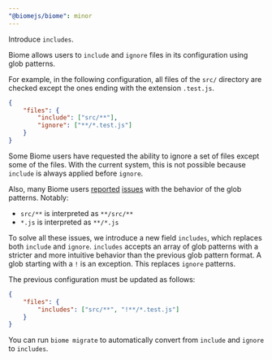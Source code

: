 ```yaml
---
"@biomejs/biome": minor
---
```


Introduce `includes`.

Biome allows users to `include` and `ignore` files in its configuration using glob patterns.

For example, in the following configuration, all files of the `src/` directory are checked except the ones ending with the extension `.test.js`.

```json
{
    "files": {
        "include": ["src/**"],
        "ignore": ["**/*.test.js"]
    }
}
```

Some Biome users have requested the ability to ignore a set of files except some of the files.
With the current system, this is not possible because `include` is always applied before `ignore`.

Also, many Biome users [reported](https://github.com/biomejs/biome/issues/2421) [issues](https://github.com/biomejs/biome/issues/3345) with the behavior of the glob patterns.
Notably:

- `src/**` is interpreted as `**/src/**`
- `*.js` is interpreted as `**/*.js`

To solve all these issues, we introduce a new field `includes`, which replaces both `include` and `ignore`.
`includes` accepts an array of glob patterns with a stricter and more intuitive behavior than the previous glob pattern format.
A glob starting with a `!` is an exception.
This replaces `ignore` patterns.

The previous configuration must be updated as follows:

```json
{
    "files": {
        "includes": ["src/**", "!**/*.test.js"]
    }
}
```

You can run `biome migrate` to automatically convert from `include` and `ignore` to `includes`.
